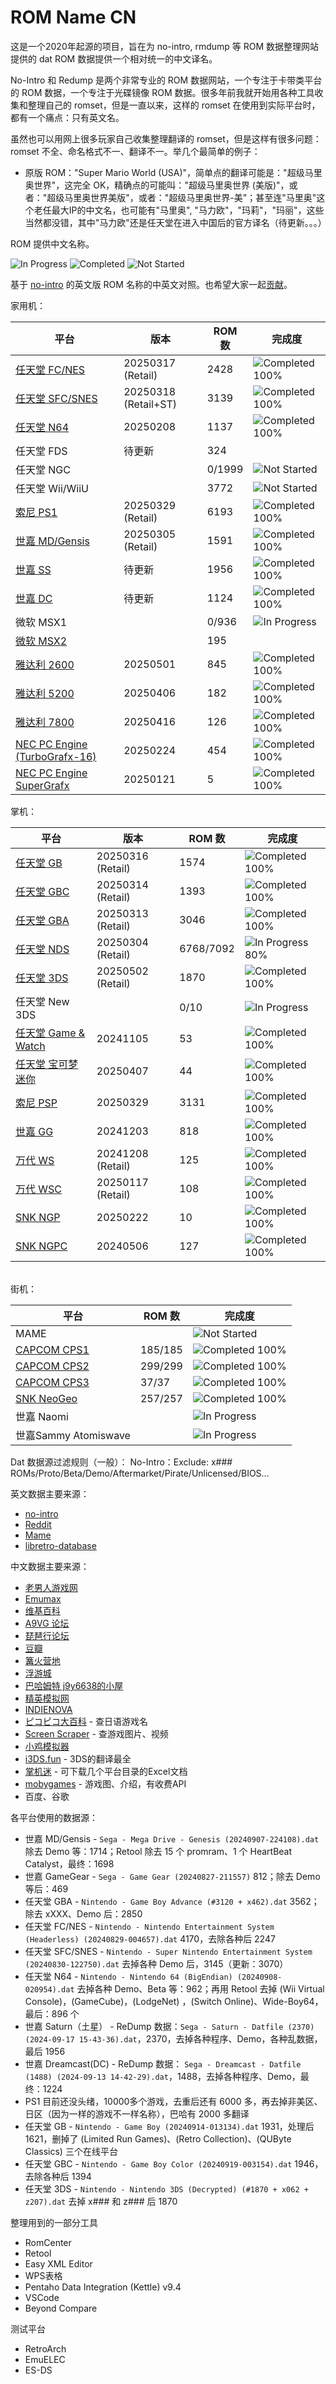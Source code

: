 # ROM Name CN

这是一个2020年起源的项目，旨在为 no-intro, rmdump 等 ROM 数据整理网站提供的 dat ROM 数据提供一个相对统一的中文译名。

No-Intro 和 Redump 是两个非常专业的 ROM 数据网站，一个专注于卡带类平台的 ROM 数据，一个专注于光碟镜像 ROM 数据。很多年前我就开始用各种工具收集和整理自己的 romset，但是一直以来，这样的 romset 在使用到实际平台时，都有一个痛点：只有英文名。

虽然也可以用网上很多玩家自己收集整理翻译的 romset，但是这样有很多问题：romset 不全、命名格式不一、翻译不一。举几个最简单的例子：

- 原版 ROM："Super Mario World (USA)"，简单点的翻译可能是："超级马里奥世界"，这完全 OK，精确点的可能叫："超级马里奥世界 (美版)"，或者："超级马里奥世界美版"，或者："超级马里奥世界-美"；甚至连"马里奥"这个老任最大IP的中文名，也可能有"马里奥", "马力欧"，"玛莉"，"玛丽"，这些当然都没错，其中"马力欧"还是任天堂在进入中国后的官方译名（待更新。。。）

 ROM 提供中文名称。

![In Progress](https://img.shields.io/badge/In%20Progress-16-yellow)
![Completed](https://img.shields.io/badge/Completed-13-brightgreen)
![Not Started](https://img.shields.io/badge/Not%20Started-9-red)

基于 [no-intro](https://datomatic.no-intro.org/) 的英文版 ROM 名称的中英文对照。也希望大家一起[贡献](./CONTRIBUTING.md)。

家用机：

| 平台                                                                              | 版本                 | ROM 数 | 完成度                           |
| --------------------------------------------------------------------------------- | -------------------- | ------ | -------------------------------- |
| [任天堂 FC/NES](./Nintendo%20-%20Nintendo%20Entertainment%20System.csv)           | 20250317 (Retail)    | 2428   | ![Completed 100%][Completed 100] |
| [任天堂 SFC/SNES](./Nintendo%20-%20Super%20Nintendo%20Entertainment%20System.csv) | 20250318 (Retail+ST) | 3139   | ![Completed 100%][Completed 100] |
| [任天堂 N64](./Nintendo%20-%20Nintendo%2064.csv)                                  | 20250208             | 1137   | ![Completed 100%][Completed 100] |
| 任天堂 FDS                                                                        | 待更新               | 324    |                                  |
| 任天堂 NGC                                                                        |                      | 0/1999 | ![Not Started][Not Started]      |
| 任天堂 Wii/WiiU                                                                   |                      | 3772   | ![Not Started][Not Started]      |
| [索尼 PS1](./Sony%20-%20PlayStation.csv)                                          | 20250329 (Retail)    | 6193   | ![Completed 100%][Completed 100] |
| [世嘉 MD/Gensis](./Sega%20-%20Mega%20Drive%20-%20Genesis.csv)                     | 20250305 (Retail)    | 1591   | ![Completed 100%][Completed 100] |
| [世嘉 SS](./Sega%20-%20Saturn.csv)                                                | 待更新               | 1956   | ![Completed 100%][Completed 100] |
| [世嘉 DC](./Sega%20-%20Dreamcast.csv)                                             | 待更新               | 1124   | ![Completed 100%][Completed 100] |
| 微软 MSX1                                                                         |                      | 0/936  | ![In Progress][In Progress]      |
| [微软 MSX2](./Microsoft%20-%20MSX2.csv)                                           |                      | 195    |                                  |
| [雅达利 2600](./Atari%20-%20Atari%202600.csv)                                     | 20250501             | 845    | ![Completed 100%][Completed 100] |
| [雅达利 5200](./Atari%20-%20Atari%205200.csv)                                     | 20250406             | 182    | ![Completed 100%][Completed 100] |
| [雅达利 7800](./Atari%20-%20Atari%207800.csv)                                     | 20250416             | 126    | ![Completed 100%][Completed 100] |
| [NEC PC Engine (TurboGrafx-16)](./NEC%20-%20PC%20Engine%20-%20TurboGrafx-16.csv)  | 20250224             | 454    | ![Completed 100%][Completed 100] |
| [NEC PC Engine SuperGrafx](./NEC%20-%20PC%20Engine%20SuperGrafx.csv)              | 20250121             | 5      | ![Completed 100%][Completed 100] |

<!-- 
[任天堂 FDC](./Nintendo%20-%20Family%20Computer%20Disk%20System.csv) | 315/323 | ![Completed 98%](https://img.shields.io/badge/Completed-98%25-green)
索尼 PS2* | 0/10835 | ![Not Started][Not Started]
世嘉 SEGA32x* | 0/206 | ![In Progress][In Progress]
世嘉 SEGA CD* | | ![Not Started][Not Started]
SNK NEO CD | | ![Not Started][Not Started]
PICO-8、ONS、PortMaster
[Completed 100%][Completed 100]
松下 3DO | | ![Not Started][Not Started]
 -->

掌机：

| 平台                                                            | 版本              | ROM 数    | 完成度                                                                           |
| --------------------------------------------------------------- | ----------------- | --------- | -------------------------------------------------------------------------------- |
| [任天堂 GB](./Nintendo%20-%20Game%20Boy.csv)                    | 20250316 (Retail) | 1574      | ![Completed 100%][Completed 100]                                                 |
| [任天堂 GBC](./Nintendo%20-%20Game%20Boy%20Color.csv)           | 20250314 (Retail) | 1393      | ![Completed 100%][Completed 100]                                                 |
| [任天堂 GBA](./Nintendo%20-%20Game%20Boy%20Advance.csv)         | 20250313 (Retail) | 3046      | ![Completed 100%][Completed 100]                                                 |
| [任天堂 NDS](./Nintendo%20-%20Nintendo%20DS.csv)                | 20250304 (Retail) | 6768/7092 | ![In Progress 80%](https://img.shields.io/badge/In%20Progress-80%25-yellowgreen) |
| [任天堂 3DS](./Nintendo%20-%20Nintendo%203DS.csv)               | 20250502 (Retail) | 1870      | ![Completed 100%][Completed 100]                                                 |
| 任天堂 New 3DS                                                  |                   | 0/10      | ![In Progress][In Progress]                                                      |
| [任天堂 Game & Watch](./Nintendo%20-%20Game%20%20&%20Watch.csv) | 20241105          | 53        | ![Completed 100%][Completed 100]                                                 |
| [任天堂 宝可梦迷你](./Nintendo%20-%20Pokemon%20Mini.csv)        | 20250407          | 44        | ![Completed 100%][Completed 100]                                                 |
| [索尼 PSP](./Sony%20-%20PlayStation%20Portable.csv)             | 20250329          | 3131      | ![Completed 100%][Completed 100]                                                 |
| [世嘉 GG](./Sega%20-%20Game%20Gear.csv)                         | 20241203          | 818       | ![Completed 100%][Completed 100]                                                 |
| [万代 WS](./Bandai%20-%20WonderSwan.csv)                        | 20241208 (Retail) | 125       | ![Completed 100%][Completed 100]                                                 |
| [万代 WSC](./Bandai%20-%20WonderSwan%20Color.csv)               | 20250117 (Retail) | 108       | ![Completed 100%][Completed 100]                                                 |
| [SNK NGP](./SNK%20-%20Neo%20Geo%20Pocket.csv)                   | 20250222          | 10        | ![Completed 100%][Completed 100]                                                 |
| [SNK NGPC](./SNK%20-%20Neo%20Geo%20Pocket%20Color.csv)          | 20240506          | 127       | ![Completed 100%][Completed 100]                                                 |

<!-- 
NDSi的可能要实机测试
任天堂 NDSi | 0/1069 | ![In Progress][In Progress]
任天堂 3DS eShop | 0/975 | ![In Progress][In Progress]
任天堂 Game & Watch | 21/59 | ![In Progress 35%](https://img.shields.io/badge/In%20Progress-35%25-yellowgreen)
索尼 PSP(PSN) | 0/2019 | ![In Progress][In Progress]
-->

\
街机：

| 平台                                    | ROM 数  | 完成度                           |
| --------------------------------------- | ------- | -------------------------------- |
| MAME                                    |         | ![Not Started][Not Started]      |
| [CAPCOM CPS1](./Arcade%20-%20CPS1.csv)  | 185/185 | ![Completed 100%][Completed 100] |
| [CAPCOM CPS2](./Arcade%20-%20CPS2.csv)  | 299/299 | ![Completed 100%][Completed 100] |
| [CAPCOM CPS3](./Arcade%20-%20CPS3.csv)  | 37/37   | ![Completed 100%][Completed 100] |
| [SNK NeoGeo](./Arcade%20-%20NEOGEO.csv) | 257/257 | ![Completed 100%][Completed 100] |
| 世嘉 Naomi                              |         | ![In Progress][In Progress]      |
| 世嘉Sammy Atomiswave                    |         | ![In Progress][In Progress]      |

Dat 数据源过滤规则（一般）：
No-Intro：Exclude: x### ROMs/Proto/Beta/Demo/Aftermarket/Pirate/Unlicensed/BIOS...

英文数据主要来源：

- [no-intro](https://datomatic.no-intro.org/)
- [Reddit](https://www.reddit.com/r/Roms/)
- [Mame](https://github.com/retropie/retropie-setup/wiki/MAME)
- [libretro-database](https://github.com/libretro/libretro-database)

中文数据主要来源：

- [老男人游戏网](https://www.oldmanemu.net/)
- [Emumax](http://www.emumax.com/roms)
- [维基百科](https://zh.wikipedia.org/wiki/%E7%94%B5%E5%AD%90%E6%B8%B8%E6%88%8F)
- [A9VG 论坛](https://bbs.a9vg.com/)
- [琵琶行论坛](https://www.ppxclub.com/)
- [豆瓣](https://www.douban.com/game/explore)
- [篝火营地](https://gouhuo.qq.com/games/library)
- [浮游城](http://bbs.chinaemu.org/read-htm-tid-18465.html)
- [巴哈姆特 j9y6638的小屋](https://home.gamer.com.tw/creationCategory.php?owner=j9y6638&c=435712)
- [精英模拟网](http://emu.jy6d.com/dz/)
- [INDIENOVA](https://ld0.indienova.com/gamedb/platform/saturn/p/1)
- [ピコピコ大百科](https://www.gavas.jp/) - 查日语游戏名
- [Screen Scraper](https://www.screenscraper.fr/) - 查游戏图片、视频
- [小鸡模拟器](https://wwww.xiaoji001.com/xiaoji.php?s=index-gamelist-type-NDS)
- [i3DS.fun](https://i3ds.fun/) - 3DS的翻译最全
- [掌机迷](https://www.gbarom.cn/pspyxml) - 可下载几个平台目录的Excel文档
- [mobygames](https://www.mobygames.com/platform/) - 游戏图、介绍，有收费API
- 百度、谷歌

[In Progress]: https://img.shields.io/badge/In%20Progress-0%25-yellow
[Not Started]: https://img.shields.io/badge/Not%20Started-0%25-red
[Completed 100]: https://img.shields.io/badge/Completed-100%25-brightgreen

各平台使用的数据源：

- 世嘉 MD/Gensis - `Sega - Mega Drive - Genesis (20240907-224108).dat` 除去 Demo 等：1714；Retool 除去 15 个 promram、1 个 HeartBeat Catalyst，最终：1698
- 世嘉 GameGear - `Sega - Game Gear (20240827-211557)` 812；除去 Demo 等后：469
- 任天堂 GBA - `Nintendo - Game Boy Advance (#3120 + x462).dat` 3562；除去 xXXX、Demo 后：2850
- 任天堂 FC/NES - `Nintendo - Nintendo Entertainment System (Headerless) (20240829-004657).dat` 4170，去除各种后 2247
- 任天堂 SFC/SNES - `Nintendo - Super Nintendo Entertainment System (20240830-122750).dat` 去掉各种 Demo 后，3145（更新：3070）
- 任天堂 N64 - `Nintendo - Nintendo 64 (BigEndian) (20240908-020954).dat` 去掉各种 Demo、Beta 等：962；再用 Retool 去掉 (Wii Virtual Console)，(GameCube)，(LodgeNet) ，(Switch Online)、Wide-Boy64，最后：896 个
- 世嘉 Saturn（土星） - ReDump 数据：`Sega - Saturn - Datfile (2370) (2024-09-17 15-43-36).dat`，2370，去掉各种程序、Demo，各种乱数据，最后 1956
- 世嘉 Dreamcast(DC) - ReDump 数据： `Sega - Dreamcast - Datfile (1488) (2024-09-13 14-42-29).dat`，1488，去掉各种程序、Demo，最终：1224
- PS1 目前还没头绪，10000多个游戏，去重后还有 6000 多，再去掉非美区、日区（因为一样的游戏不一样名称），巴哈有 2000 多翻译
- 任天堂 GB - `Nintendo - Game Boy (20240914-013134).dat` 1931，处理后 1621，删掉了 (Limited Run Games)、(Retro Collection)、(QUByte Classics) 三个在线平台
- 任天堂 GBC - `Nintendo - Game Boy Color (20240919-003154).dat` 1946，去除各种后 1394
- 任天堂 3DS - `Nintendo - Nintendo 3DS (Decrypted) (#1870 + x062 + z207).dat` 去掉 x### 和 z### 后 1870

整理用到的一部分工具

- RomCenter
- Retool
- Easy XML Editor
- WPS表格
- Pentaho Data Integration (Kettle) v9.4
- VSCode
- Beyond Compare

测试平台

- RetroArch
- EmuELEC
- ES-DS
